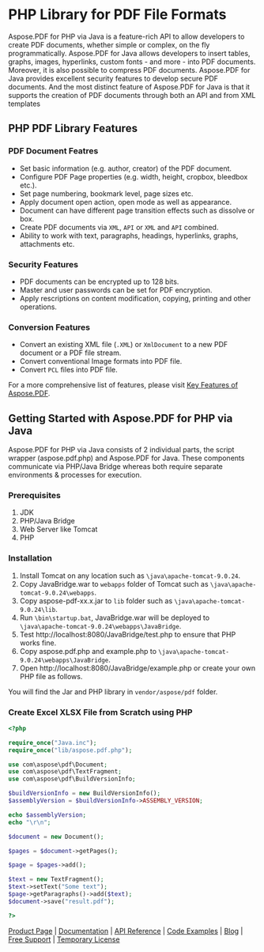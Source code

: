 # PHP Library for PDF File FormatsAspose.PDF for PHP via Java is a  feature-rich API to allow developers to create PDF documents, whether simple or complex, on the fly programmatically. Aspose.PDF for Java allows developers to insert tables, graphs, images, hyperlinks, custom fonts - and more - into PDF documents. Moreover, it is also possible to compress PDF documents. Aspose.PDF for Java provides excellent security features to develop secure PDF documents. And the most distinct feature of Aspose.PDF for Java is that it supports the creation of PDF documents through both an API and from XML templates## PHP PDF Library Features### PDF Document Featres- Set basic information (e.g. author, creator) of the PDF document.- Configure PDF Page properties (e.g. width, height, cropbox, bleedbox etc.).- Set page numbering, bookmark level, page sizes etc.- Apply document open action, open mode as well as appearance.- Document can have different page transition effects such as dissolve or box.- Create PDF documents via `XML`, `API` or `XML` and `API` combined.- Ability to work with text, paragraphs, headings, hyperlinks, graphs, attachments etc.### Security Features- PDF documents can be encrypted up to 128 bits.- Master and user passwords can be set for PDF encryption.- Apply rescriptions on content modification, copying, printing and other operations.### Conversion Features- Convert an existing XML file (`.XML`) or `XmlDocument` to a new PDF document or a PDF file stream.- Convert conventional Image formats into PDF file.- Convert `PCL` files into PDF file.For a more comprehensive list of features, please visit [Key Features of Aspose.PDF](https://docs.aspose.com/pdf/java/key-features/).## Getting Started with Aspose.PDF for PHP via JavaAspose.PDF for PHP via Java consists of 2 individual parts, the script wrapper (aspose.pdf.php) and Aspose.PDF for Java. These components communicate via PHP/Java Bridge whereas both require separate environments & processes for execution.### Prerequisites1. JDK2. PHP/Java Bridge3. Web Server like Tomcat4. PHP### Installation1. Install Tomcat on any location such as `\java\apache-tomcat-9.0.24`.2. Copy JavaBridge.war to `webapps` folder of Tomcat such as `\java\apache-tomcat-9.0.24\webapps`.3. Copy aspose-pdf-xx.x.jar to `lib` folder such as `\java\apache-tomcat-9.0.24\lib`.4. Run `\bin\startup.bat`, JavaBridge.war will be deployed to `\java\apache-tomcat-9.0.24\webapps\JavaBridge`.5. Test http://localhost:8080/JavaBridge/test.php to ensure that PHP works fine.6. Copy aspose.pdf.php and example.php to `\java\apache-tomcat-9.0.24\webapps\JavaBridge`.7. Open http://localhost:8080/JavaBridge/example.php or create your own PHP file as follows.You will find the Jar and PHP library in `vendor/aspose/pdf` folder.### Create Excel XLSX File from Scratch using PHP```php<?php require_once("Java.inc");require_once("lib/aspose.pdf.php");use com\aspose\pdf\Document;use com\aspose\pdf\TextFragment;use com\aspose\pdf\BuildVersionInfo;$buildVersionInfo = new BuildVersionInfo();$assemblyVersion = $buildVersionInfo->ASSEMBLY_VERSION;echo $assemblyVersion; echo "\r\n";$document = new Document();$pages = $document->getPages();$page = $pages->add();$text = new TextFragment();$text->setText("Some text");$page->getParagraphs()->add($text);$document->save("result.pdf");?>```[Product Page](https://products.aspose.com/pdf/php-java) | [Documentation](https://docs.aspose.com/pdf/php-java/) | [API Reference](https://apireference.aspose.com/pdf/php) | [Code Examples](https://github.com/aspose-pdf/Aspose.PDF-for-Java) | [Blog](https://blog.aspose.com/category/pdf/) | [Free Support](https://forum.aspose.com/c/pdf) | [Temporary License](https://purchase.aspose.com/temporary-license)